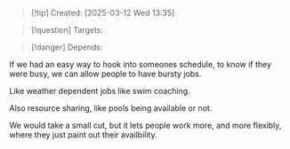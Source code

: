 
>[!tip] Created: [2025-03-12 Wed 13:35]

>[!question] Targets: 

>[!danger] Depends: 

If we had an easy way to hook into someones schedule, to know if they were busy, we can allow people to have bursty jobs.

Like weather dependent jobs like swim coaching.

Also resource sharing, like pools being available or not.

We would take a small cut, but it lets people work more, and more flexibly, where they just paint out their availbility.

